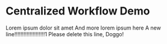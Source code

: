 # Centralized Workflow Demo
Lorem ipsum dolor sit amet
And more lorem ipsum here
A new line!!!!!!!!!!!!!!!!!!!!1
Please delete this line, Doggo!
